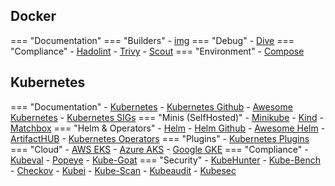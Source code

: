 ## Docker

=== "Documentation"
=== "Builders"
    - [img](https://github.com/genuinetools/img)
=== "Debug"
    - [Dive](https://github.com/wagoodman/dive)
=== "Compliance"
    - [Hadolint](https://github.com/hadolint/hadolint)
    - [Trivy](https://github.com/aquasecurity/trivy)
    - [Scout](https://docs.docker.com/scout)
=== "Environment"
    - [Compose](https://docs.docker.com/compose)

## Kubernetes

=== "Documentation"
    - [Kubernetes](https://kubernetes.io)
    - [Kubernetes Github](https://github.com/kubernetes)
    - [Awesome Kubernetes](https://github.com/ramitsurana/awesome-kubernetes)
    - [Kubernetes SIGs](https://github.com/kubernetes-sigs)
=== "Minis (SelfHosted)"
    - [Minikube](https://minikube.sigs.k8s.io)
    - [Kind](https://kind.sigs.k8s.io)
    - [Matchbox](https://matchbox.psdn.io)
=== "Helm & Operators"
    - [Helm](https://helm.sh)
    - [Helm Github](https://github.com/helm)
    - [Awesome Helm](https://github.com/cdwv/awesome-helm)
    - [ArtifactHUB](https://artifacthub.io/)
    - [Kubernetes Operators](https://github.com/operator-framework/awesome-operators)
=== "Plugins"
    - [Kubernetes Plugins](https://github.com/ishantanu/awesome-kubectl-plugins)
=== "Cloud"
    - [AWS EKS](https://aws.amazon.com/eks)
    - [Azure AKS](https://azure.microsoft.com/services/kubernetes-service)
    - [Google GKE](https://cloud.google.com/kubernetes-engine)
=== "Compliance"
    - [Kubeval](https://github.com/instrumenta/kubeval)
    - [Popeye](https://github.com/derailed/popeye)
    - [Kube-Goat](https://github.com/ksoclabs/kube-goat)
=== "Security"
    - [KubeHunter](https://github.com/aquasecurity/kube-hunter)
    - [Kube-Bench](https://github.com/aquasecurity/kube-bench)
    - [Checkov](https://www.checkov.io)
    - [Kubei](https://github.com/Portshift/kubei)
    - [Kube-Scan](https://github.com/octarinesec/kube-scan)
    - [Kubeaudit](https://github.com/Shopify/kubeaudit)
    - [Kubesec](https://kubesec.io)
